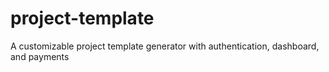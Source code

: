 # project-template
A customizable project template generator with authentication, dashboard, and payments
